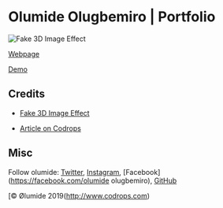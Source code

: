 # Olumide Olugbemiro | Portfolio



![Fake 3D Image Effect](https://tympanus.net/codrops/wp-content/uploads/2019/02/Fake3dEffect_featured.jpg)

[Webpage](olumide95.github.io)

[Demo](olumide95.github.io)

## Credits

*   [Fake 3D Image Effect](https://tympanus.net/codrops/wp-content/uploads/2019/02/Fake3dEffect_featured.jpg)

*   [Article on Codrops](https://tympanus.net/codrops/?p=38413)

## Misc

Follow olumide: [Twitter](https://twitter.com/N_0_V_A), [Instagram](http://instagram.com/lumi_de), [Facebook](https://facebook.com/olumide olugbemiro), [GitHub](https://github.com/olumide95) 



[© Ølumide 2019(http://www.codrops.com)





